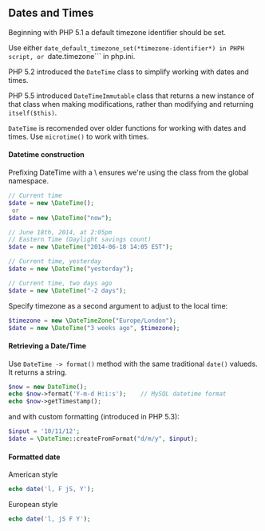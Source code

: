 ## Dates and Times
Beginning with PHP 5.1 a default timezone identifier should be set.

Use either ```date_default_timezone_set(*timezone-identifier*) in PHPH script, or ```date.timezone``` in php.ini.

PHP 5.2 introduced the ```DateTime``` class to simplify working with dates and times.

PHP 5.5 introduced ```DateTimeImmutable``` class that returns a new instance of that class when making modifications, rather than modifying and returning ```itself($this)```.

```DateTime``` is recomended over older functions for working with dates and times. Use ```microtime()``` to work with times. 

#### Datetime construction
Prefixing DateTime with a \ ensures we're using the class from the global namespace.
```php
// Current time
$date = new \DateTime();
 or
$date = new \DateTime("now");

// June 18th, 2014, at 2:05pm
// Eastern Time (Daylight savings count)
$date = new \DateTime("2014-06-18 14:05 EST");

// Current time, yesterday
$date = new \DateTime("yesterday");

// Current time, two days ago
$date = new \DateTime("-2 days");
```
Specify timezone as a second argument to adjust to the local time:
```php
$timezone = new \DateTimeZone("Europe/London");
$date = new \DateTime("3 weeks ago", $timezone);
```

#### Retrieving a Date/Time
Use ```DateTime -> format()``` method with the same traditional ```date()``` valueds. It returns a string.
```php
$now = new DateTime();
echo $now->format('Y-m-d H:i:s');    // MySQL datetime format
echo $now->getTimestamp();  
```
and with custom formatting (introduced in PHP 5.3):
```php
$input = '10/11/12';
$date = \DateTime::createFromFormat("d/m/y", $input);
```




#### Formatted date
American style
```php
echo date('l, F jS, Y');
```
European style
```php
echo date('l, jS F Y');
```
